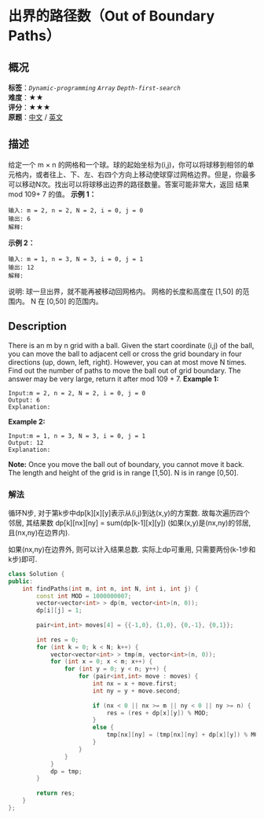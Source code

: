# 出界的路径数（Out of Boundary Paths）
## 概况
**标签**：*`Dynamic-programming`*  *`Array`*  *`Depth-first-search`*<br>
**难度**：★★<br>
**评分**：★★★<br>
**原题**：[中文](https://leetcode-cn.com/problems/out-of-boundary-paths) / [英文](https://leetcode.com/problems/out-of-boundary-paths)
## 描述
给定一个 m &times; n 的网格和一个球。球的起始坐标为(i,j)，你可以将球移到相邻的单元格内，或者往上、下、左、右四个方向上移动使球穿过网格边界。但是，你最多可以移动N次。找出可以将球移出边界的路径数量。答案可能非常大，返回 结果 mod 109+ 7 的值。
**示例 1：**
```
输入: m = 2, n = 2, N = 2, i = 0, j = 0
输出: 6
解释:
```
**示例 2：**
```
输入: m = 1, n = 3, N = 3, i = 0, j = 1
输出: 12
解释:
```
说明:
	球一旦出界，就不能再被移动回网格内。
	网格的长度和高度在 [1,50] 的范围内。
	N 在 [0,50] 的范围内。
## Description
There is an m by n grid with a ball. Given the start coordinate (i,j) of the ball, you can move the ball to adjacent cell or cross the grid boundary in four directions (up, down, left, right). However, you can at most move N times. Find out the number of paths to move the ball out of grid boundary. The answer may be very large, return it after mod 109 + 7.
**Example 1:**
```
Input:m = 2, n = 2, N = 2, i = 0, j = 0
Output: 6
Explanation:
```
**Example 2:**
```
Input:m = 1, n = 3, N = 3, i = 0, j = 1
Output: 12
Explanation:
```
**Note:**
Once you move the ball out of boundary, you cannot move it back.
The length and height of the grid is in range [1,50].
N is in range [0,50].
### 解法
循环N步, 对于第k步中dp[k][x][y]表示从(i,j)到达(x,y)的方案数. 故每次遍历四个邻居, 其结果数
    dp[k][nx][ny] = sum(dp[k-1][x][y]) (如果(x,y)是(nx,ny)的邻居, 且(nx,ny)在边界内). 
    
如果(nx,ny)在边界外, 则可以计入结果总数. 实际上dp可重用, 只需要两份(k-1步和k步)即可.
```c++
class Solution {
public:
    int findPaths(int m, int n, int N, int i, int j) {
        const int MOD = 1000000007;
        vector<vector<int> > dp(m, vector<int>(n, 0));
        dp[i][j] = 1;
        
        pair<int,int> moves[4] = {{-1,0}, {1,0}, {0,-1}, {0,1}};
        
        int res = 0;
        for (int k = 0; k < N; k++) {
            vector<vector<int> > tmp(m, vector<int>(n, 0));
            for (int x = 0; x < m; x++) {
                for (int y = 0; y < n; y++) {
                    for (pair<int,int> move : moves) {
                        int nx = x + move.first;
                        int ny = y + move.second;
                        
                        if (nx < 0 || nx >= m || ny < 0 || ny >= n) {
                            res = (res + dp[x][y]) % MOD;
                        }
                        else {
                            tmp[nx][ny] = (tmp[nx][ny] + dp[x][y]) % MOD;
                        }
                    }
                }
            }
            dp = tmp;
        }
        
        return res;
    }
};
```